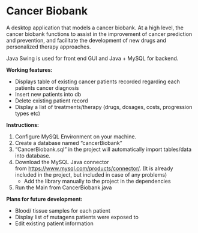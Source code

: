 # Cancer Biobank

A desktop application that models a cancer biobank. At a high level, the cancer biobank functions to assist in the improvement of cancer prediction and prevention, and facilitate the development of new drugs and personalized therapy approaches.

Java Swing is used for front end GUI and Java + MySQL for backend.

<b>Working features:</b>
* Displays table of existing cancer patients recorded regarding each patients cancer diagnosis
* Insert new patients into db
* Delete existing patient record
* Display a list of treatments/therapy (drugs, dosages, costs, progression types etc)


<b>Instructions: </b>
1. Configure MySQL Environment on your machine.
2. Create a database named “cancerBiobank” 
3. “CancerBiobank.sql” in the project will automatically import tables/data into database. 
4. Download the MySQL Java connector from https://www.mysql.com/products/connector/. (It is already included in the project, but included in case of any problems)
    * Add the library manually to the project in the dependencies 
5. Run the Main from CancerBiobank.java 


<b>Plans for future development:</b>
*  Blood/ tissue samples for each patient
* Display list of mutagens patients were exposed to
* Edit existing patient information
